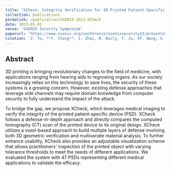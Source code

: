 ```yaml
---
title: "XCheck: Integrity Verification for 3D Printed Patient-Specific Devices via Computing Tomography"
collection: publications
permalink: /publication/USENIX-2023-XCheck
date: 2023-01-01
venue: 'USENIX Security Symposium'
paperurl: 'https://www.usenix.org/conference/usenixsecurity23/presentation/yuzhiyuan-0'
citation: 'Z. Yu, **Y. Chang**, S. Zhai, N. Deily, T. Ju, XF. Wang, U. Jammalamadaka, N. Zhang. XCheck: Integrity Verification for 3D Printed Patient-Specific Devices via Computing Tomography. USENIX Security Symposium, 2023'
---
```

## Abstract
3D printing is bringing revolutionary changes to the field of medicine, with applications ranging from hearing aids to regrowing organs. As our society increasingly relies on this technology to save lives, the security of these systems is a growing concern. However, existing defense approaches that leverage side channels may require domain knowledge from computer security to fully understand the impact of the attack.

To bridge the gap, we propose XCheck, which leverages medical imaging to verify the integrity of the printed patient-specific device (PSD). XCheck follows a defense-in-depth approach and directly compares the computed tomography (CT) scan of the printed device to its original design. XCheck utilizes a voxel-based approach to build multiple layers of defense involving both 3D geometric verification and multivariate material analysis. To further enhance usability, XCheck also provides an adjustable visualization scheme that allows practitioners' inspection of the printed object with varying tolerance thresholds to meet the needs of different applications. We evaluated the system with 47 PSDs representing different medical applications to validate the efficacy.